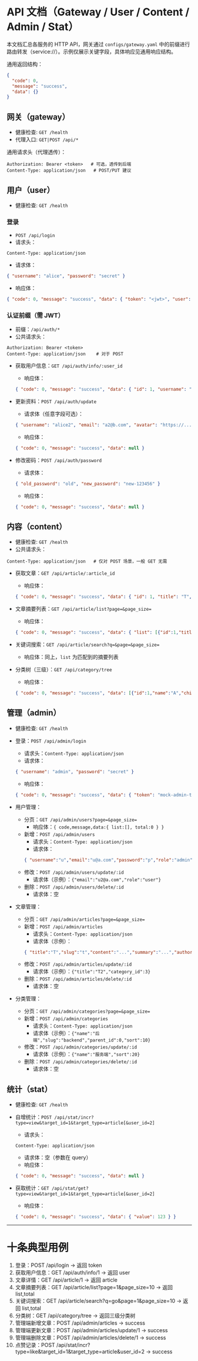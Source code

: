 # API 文档（Gateway / User / Content / Admin / Stat）

本文档汇总各服务的 HTTP API，网关通过 `configs/gateway.yaml` 中的前缀进行路由转发（service://）。示例仅展示关键字段，具体响应见通用响应结构。

通用返回结构：

```json
{
  "code": 0,
  "message": "success",
  "data": {}
}
```

## 网关（gateway）
- 健康检查: `GET /health`
- 代理入口: `GET|POST /api/*`

通用请求头（代理透传）：
```
Authorization: Bearer <token>   # 可选，透传到后端
Content-Type: application/json   # POST/PUT 建议
```

## 用户（user）
- 健康检查: `GET /health`

### 登录
- `POST /api/login`
- 请求头：
```
Content-Type: application/json
```
- 请求体：
```json
{ "username": "alice", "password": "secret" }
```
- 响应体：
```json
{ "code": 0, "message": "success", "data": { "token": "<jwt>", "user": { "id": 1, "username": "alice" } } }
```

### 认证前缀（需 JWT）
- 前缀：`/api/auth/*`
- 公共请求头：
```
Authorization: Bearer <token>
Content-Type: application/json    # 对于 POST
```

- 获取用户信息：`GET /api/auth/info/:user_id`
  - 响应体：
  ```json
  { "code": 0, "message": "success", "data": { "id": 1, "username": "alice", "email": "a@b.com" } }
  ```

- 更新资料：`POST /api/auth/update`
  - 请求体（任意字段可选）：
  ```json
  { "username": "alice2", "email": "a2@b.com", "avatar": "https://..." }
  ```
  - 响应体：
  ```json
  { "code": 0, "message": "success", "data": null }
  ```

- 修改密码：`POST /api/auth/password`
  - 请求体：
  ```json
  { "old_password": "old", "new_password": "new-123456" }
  ```
  - 响应体：
  ```json
  { "code": 0, "message": "success", "data": null }
  ```

## 内容（content）
- 健康检查: `GET /health`
- 公共请求头：
```
Content-Type: application/json   # 仅对 POST 场景，一般 GET 无需
```

- 获取文章：`GET /api/article/:article_id`
  - 响应体：
  ```json
  { "code": 0, "message": "success", "data": { "id": 1, "title": "T", "content": "..." } }
  ```

- 文章摘要列表：`GET /api/article/list?page=&page_size=`
  - 响应体：
  ```json
  { "code": 0, "message": "success", "data": { "list": [{"id":1,"title":"T"}], "total": 100, "page": 1, "page_size": 10 } }
  ```

- 关键词搜索：`GET /api/article/search?q=&page=&page_size=`
  - 响应体：同上，`list` 为匹配到的摘要列表

- 分类树（三级）：`GET /api/category/tree`
  - 响应体：
  ```json
  { "code": 0, "message": "success", "data": [{"id":1,"name":"A","children":[{"id":2,"name":"B","children":[]}]}] }
  ```

## 管理（admin）
- 健康检查: `GET /health`
- 登录：`POST /api/admin/login`
  - 请求头：`Content-Type: application/json`
  - 请求体：
  ```json
  { "username": "admin", "password": "secret" }
  ```
  - 响应体：
  ```json
  { "code": 0, "message": "success", "data": { "token": "mock-admin-token" } }
  ```

- 用户管理：
  - 分页：`GET /api/admin/users?page=&page_size=`
    - 响应体：`{ code,message,data:{ list:[], total:0 } }`
  - 新增：`POST /api/admin/users`
    - 请求头：`Content-Type: application/json`
    - 请求体：
    ```json
    { "username":"u","email":"u@a.com","password":"p","role":"admin","avatar":"" }
    ```
  - 修改：`POST /api/admin/users/update/:id`
    - 请求体（示例）：`{"email":"u2@a.com","role":"user"}`
  - 删除：`POST /api/admin/users/delete/:id`
    - 请求体：空

- 文章管理：
  - 分页：`GET /api/admin/articles?page=&page_size=`
  - 新增：`POST /api/admin/articles`
    - 请求头：`Content-Type: application/json`
    - 请求体（示例）：
    ```json
    { "title":"T","slug":"t","content":"...","summary":"...","author_id":1,"category_id":2,"status":0,"is_top":false,"is_recommend":false }
    ```
  - 修改：`POST /api/admin/articles/update/:id`
    - 请求体（示例）：`{"title":"T2","category_id":3}`
  - 删除：`POST /api/admin/articles/delete/:id`
    - 请求体：空

- 分类管理：
  - 分页：`GET /api/admin/categories?page=&page_size=`
  - 新增：`POST /api/admin/categories`
    - 请求头：`Content-Type: application/json`
    - 请求体（示例）：`{"name":"后端","slug":"backend","parent_id":0,"sort":10}`
  - 修改：`POST /api/admin/categories/update/:id`
    - 请求体（示例）：`{"name":"服务端","sort":20}`
  - 删除：`POST /api/admin/categories/delete/:id`
    - 请求体：空

## 统计（stat）
- 健康检查: `GET /health`

- 自增统计：`POST /api/stat/incr?type=view&target_id=1&target_type=article[&user_id=2]`
  - 请求头：
  ```
  Content-Type: application/json
  ```
  - 请求体：空（参数在 query）
  - 响应体：
  ```json
  { "code": 0, "message": "success", "data": null }
  ```

- 获取统计：`GET /api/stat/get?type=view&target_id=1&target_type=article[&user_id=2]`
  - 响应体：
  ```json
  { "code": 0, "message": "success", "data": { "value": 123 } }
  ```

---

# 十条典型用例

1. 登录：POST /api/login -> 返回 token
2. 获取用户信息：GET /api/auth/info/1 -> 返回 user
3. 文章详情：GET /api/article/1 -> 返回 article
4. 文章摘要列表：GET /api/article/list?page=1&page_size=10 -> 返回 list,total
5. 关键词搜索：GET /api/article/search?q=go&page=1&page_size=10 -> 返回 list,total
6. 分类树：GET /api/category/tree -> 返回三级分类树
7. 管理端新增文章：POST /api/admin/articles -> success
8. 管理端更新文章：POST /api/admin/articles/update/1 -> success
9. 管理端删除文章：POST /api/admin/articles/delete/1 -> success
10. 点赞记录：POST /api/stat/incr?type=like&target_id=1&target_type=article&user_id=2 -> success
